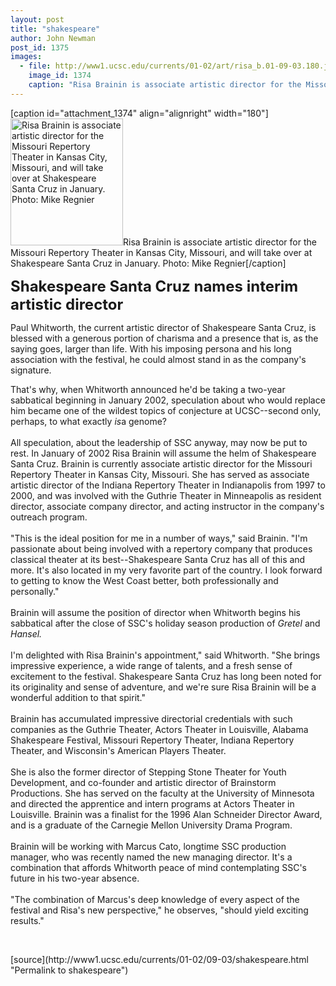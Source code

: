 ```yaml
---
layout: post
title: "shakespeare"
author: John Newman
post_id: 1375
images:
  - file: http://www1.ucsc.edu/currents/01-02/art/risa_b.01-09-03.180.jpg
    image_id: 1374
    caption: "Risa Brainin is associate artistic director for the Missouri Repertory Theater in Kansas City, Missouri, and will take over at Shakespeare Santa Cruz in January. Photo: Mike Regnier"
---
```


[caption id="attachment_1374" align="alignright" width="180"]<a href="http://localhost/mysite/wp-content/uploads/2001/09/risa_b.01-09-03.180.jpg"><img class="size-full wp-image-1374" src="http://localhost/mysite/wp-content/uploads/2001/09/risa_b.01-09-03.180.jpg" alt="Risa Brainin is associate artistic director for the Missouri Repertory Theater in Kansas City, Missouri, and will take over at Shakespeare Santa Cruz in January. Photo: Mike Regnier" width="180" height="203" /></a>Risa Brainin is associate artistic director for the Missouri Repertory Theater in Kansas City, Missouri, and will take over at Shakespeare Santa Cruz in January. Photo: Mike Regnier[/caption]
<p>
  <font size="5"><b>Shakespeare Santa Cruz names interim artistic director</b></font>
</p>
<p>
  Paul Whitworth, the current artistic director of Shakespeare Santa Cruz, is blessed with a generous portion of charisma and a presence that is, as the saying goes, larger than life. With his imposing persona and his long association with the festival, he could almost stand in as the company's signature.
</p>That's why, when Whitworth announced he'd be taking a two-year sabbatical beginning in January 2002, speculation about who would replace him became one of the wildest topics of conjecture at UCSC--second only, perhaps, to what exactly <i>is</i>a genome?<br>
<br>
All speculation, about the leadership of SSC anyway, may now be put to rest. In January of 2002 Risa Brainin will assume the helm of Shakespeare Santa Cruz. Brainin is currently associate artistic director for the Missouri Repertory Theater in Kansas City, Missouri. She has served as associate artistic director of the Indiana Repertory Theater in Indianapolis from 1997 to 2000, and was involved with the Guthrie Theater in Minneapolis as resident director, associate company director, and acting instructor in the company's outreach program.<br>
<br>
"This is the ideal position for me in a number of ways," said Brainin. "I'm passionate about being involved with a repertory company that produces classical theater at its best--Shakespeare Santa Cruz has all of this and more. It's also located in my very favorite part of the country. I look forward to getting to know the West Coast better, both professionally and personally."<br>
<br>
Brainin will assume the position of director when Whitworth begins his sabbatical after the close of SSC's holiday season production of <i>Gretel</i> and <i>Hansel.<br>
<br></i>I'm delighted with Risa Brainin's appointment," said Whitworth. "She brings impressive experience, a wide range of talents, and a fresh sense of excitement to the festival. Shakespeare Santa Cruz has long been noted for its originality and sense of adventure, and we're sure Risa Brainin will be a wonderful addition to that spirit."<br>
<br>
Brainin has accumulated impressive directorial credentials with such companies as the Guthrie Theater, Actors Theater in Louisville, Alabama Shakespeare Festival, Missouri Repertory Theater, Indiana Repertory Theater, and Wisconsin's American Players Theater.<br>
<br>
She is also the former director of Stepping Stone Theater for Youth Development, and co-founder and artistic director of Brainstorm Productions. She has served on the faculty at the University of Minnesota and directed the apprentice and intern programs at Actors Theater in Louisville. Brainin was a finalist for the 1996 Alan Schneider Director Award, and is a graduate of the Carnegie Mellon University Drama Program.<br>
<br>
Brainin will be working with Marcus Cato, longtime SSC production manager, who was recently named the new managing director. It's a combination that affords Whitworth peace of mind contemplating SSC's future in his two-year absence.<br>
<br>
"The combination of Marcus's deep knowledge of every aspect of the festival and Risa's new perspective," he observes, "should yield exciting results."
<p>
  <br>

</p>
[source](http://www1.ucsc.edu/currents/01-02/09-03/shakespeare.html "Permalink to shakespeare")
